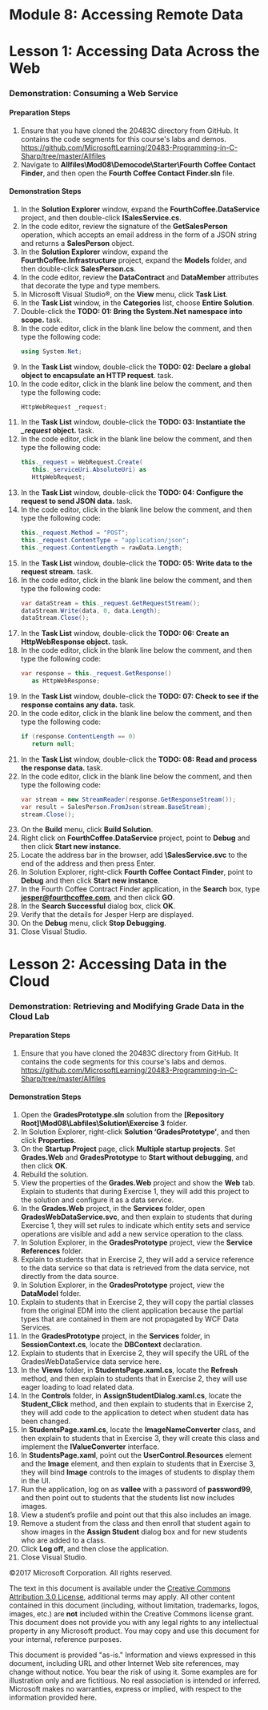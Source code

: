 
# Module 8: Accessing Remote Data

# Lesson 1:  Accessing Data Across the Web

### Demonstration: Consuming a Web Service

#### Preparation Steps

1. Ensure that you have cloned the 20483C directory from GitHub. It contains the code segments for this course's labs and demos. https://github.com/MicrosoftLearning/20483-Programming-in-C-Sharp/tree/master/Allfiles
2. Navigate to **Allfiles\Mod08\Democode\Starter\Fourth Coffee Contact Finder**, and then open the **Fourth Coffee Contact Finder.sln** file.


#### Demonstration Steps

1.  In the **Solution Explorer** window, expand the **FourthCoffee.DataService**
    project, and then double-click **ISalesService.cs**.
2.  In the code editor, review the signature of the **GetSalesPerson**
    operation, which accepts an email address in the form of a JSON string and
    returns a **SalesPerson** object.
3.  In the **Solution Explorer** window, expand the
    **FourthCoffee.Infrastructure** project, expand the **Models** folder, and
    then double-click **SalesPerson.cs**.
4.  In the code editor, review the **DataContract** and **DataMember**
    attributes that decorate the type and type members.
5.  In Microsoft Visual Studio®, on the **View** menu, click **Task List**.
6.  In the **Task List** window, in the **Categories** list, choose **Entire Solution**.
7. Double-click the **TODO: 01: Bring the System.Net namespace into scope.**
    task.
8. In the code editor, click in the blank line below the comment, and then type
    the following code:
    ```cs
    using System.Net;
    ```
9.	In the **Task List** window, double-click the **TODO: 02: Declare a global object to encapsulate an HTTP request**. task.
10.	In the code editor, click in the blank line below the comment, and then type the following code:
    ```cs
    HttpWebRequest _request;
    ```
11.	In the **Task List** window, double-click the **TODO: 03: Instantiate the *_request* object.** task.
12.	In the code editor, click in the blank line below the comment, and then type the following code:
    ```cs
    this._request = WebRequest.Create(
       this._serviceUri.AbsoluteUri) as 
       HttpWebRequest;
    ```
13.	In the **Task List** window, double-click the **TODO: 04: Configure the request to send JSON data.** task.
14.	In the code editor, click in the blank line below the comment, and then type the following code:
    ```cs
    this._request.Method = "POST";
    this._request.ContentType = "application/json";
    this._request.ContentLength = rawData.Length;
    ```
15.	In the **Task List** window, double-click the **TODO: 05: Write data to the request stream.** task.
16.	In the code editor, click in the blank line below the comment, and then type the following code:
    ```cs
    var dataStream = this._request.GetRequestStream();
    dataStream.Write(data, 0, data.Length);
    dataStream.Close();
    ```
17.	In the **Task List** window, double-click the **TODO: 06: Create an HttpWebResponse object.** task.
18.	In the code editor, click in the blank line below the comment, and then type the following code:
    ```cs
    var response = this._request.GetResponse() 
       as HttpWebResponse;
    ```
19.	In the **Task List** window, double-click the **TODO: 07: Check to see if the response contains any data.** task.
20.	In the code editor, click in the blank line below the comment, and then type the following code:
    ```cs
    if (response.ContentLength == 0)
       return null;
    ```
21.	In the **Task List** window, double-click the **TODO: 08: Read and process the response data.** task.
22.	In the code editor, click in the blank line below the comment, and then type the following code:
    ```cs
    var stream = new StreamReader(response.GetResponseStream());
    var result = SalesPerson.FromJson(stream.BaseStream);
    stream.Close();
    ```
23.	On the **Build** menu, click **Build Solution**.
24. Right click on **FourthCoffee.DataService** project, point to **Debug** and then click **Start new instance**.
25. Locate the address bar in the browser, add **\SalesService.svc** to the end of the address and then press Enter.
26.	In Solution Explorer, right-click **Fourth Coffee Contact Finder**, point to **Debug** and then click **Start new instance**.
27.	In the Fourth Coffee Contract Finder application, in the **Search** box, type **jesper@fourthcoffee.com**, and then click **GO**.
28.	In the **Search Successful** dialog box, click **OK**.
29.	Verify that the details for Jesper Herp are displayed.
30.	On the **Debug** menu, click **Stop Debugging**.
31.	Close Visual Studio.


# Lesson 2:  Accessing Data in the Cloud

### Demonstration: Retrieving and Modifying Grade Data in the Cloud Lab

#### Preparation Steps

1. Ensure that you have cloned the 20483C directory from GitHub. It contains the code segments for this course's labs and demos. https://github.com/MicrosoftLearning/20483-Programming-in-C-Sharp/tree/master/Allfiles

#### Demonstration Steps

1.  Open the **GradesPrototype.sln** solution from the
    **[Repository Root]\\Mod08\\Labfiles\\Solution\\Exercise 3** folder.
2.  In Solution Explorer, right-click **Solution ‘GradesPrototype’**, and then
    click **Properties**.
3.  On the **Startup Project** page, click **Multiple startup projects**. Set
    **Grades.Web** and **GradesPrototype** to **Start without debugging**, and
    then click **OK**.
4.  Rebuild the solution.
5.  View the properties of the **Grades.Web** project and show the **Web** tab.
    Explain to students that during Exercise 1, they will add this project to
    the solution and configure it as a data service.
6.  In the **Grades.Web** project, in the **Services** folder, open
    **GradesWebDataService.svc**, and then explain to students that during
    Exercise 1, they will set rules to indicate which entity sets and service
    operations are visible and add a new service operation to the class.
7.  In Solution Explorer, in the **GradesPrototype** project, view the **Service
    References** folder.
8.  Explain to students that in Exercise 2, they will add a service reference to
    the data service so that data is retrieved from the data service, not
    directly from the data source.
9.  In Solution Explorer, in the **GradesPrototype** project, view the
    **DataModel** folder.
10. Explain to students that in Exercise 2, they will copy the partial classes
    from the original EDM into the client application because the partial types
    that are contained in them are not propagated by WCF Data Services.
11. In the **GradesPrototype** project, in the **Services** folder, in
    **SessionContext.cs**, locate the **DBContext** declaration.
12. Explain to students that in Exercise 2, they will specify the URL of the
    GradesWebDataService data service here.
13. In the **Views** folder, in **StudentsPage.xaml.cs**, locate the **Refresh**
    method, and then explain to students that in Exercise 2, they will use eager
    loading to load related data.
14. In the **Controls** folder, in **AssignStudentDialog.xaml.cs**, locate the
    **Student_Click** method, and then explain to students that in Exercise 2,
    they will add code to the application to detect when student data has been
    changed.
15. In **StudentsPage.xaml.cs**, locate the **ImageNameConverter** class, and
    then explain to students that in Exercise 3, they will create this class and
    implement the **IValueConverter** interface.
16. In **StudentsPage.xaml**, point out the **UserControl.Resources** element
    and the **Image** element, and then explain to students that in Exercise 3,
    they will bind **Image** controls to the images of students to display them
    in the UI.
17. Run the application, log on as **vallee** with a password of **password99**,
    and then point out to students that the students list now includes images.
18. View a student’s profile and point out that this also includes an image.
19. Remove a student from the class and then enroll that student again to show
    images in the **Assign Student** dialog box and for new students who are
    added to a class.
20. Click **Log off**, and then close the application.
21. Close Visual Studio.





©2017 Microsoft Corporation. All rights reserved.

The text in this document is available under the  [Creative Commons Attribution 3.0 License](https://creativecommons.org/licenses/by/3.0/legalcode), additional terms may apply. All other content contained in this document (including, without limitation, trademarks, logos, images, etc.) are  **not**  included within the Creative Commons license grant. This document does not provide you with any legal rights to any intellectual property in any Microsoft product. You may copy and use this document for your internal, reference purposes.

This document is provided &quot;as-is.&quot; Information and views expressed in this document, including URL and other Internet Web site references, may change without notice. You bear the risk of using it. Some examples are for illustration only and are fictitious. No real association is intended or inferred. Microsoft makes no warranties, express or implied, with respect to the information provided here.
